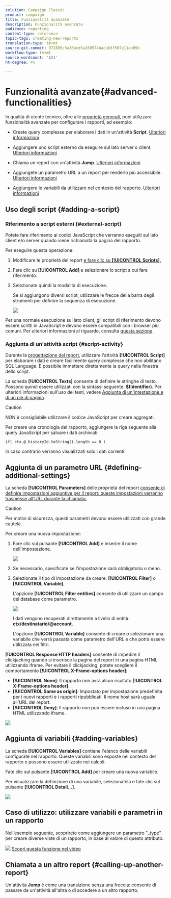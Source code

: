 ```yaml
---
solution: Campaign Classic
product: campaign
title: Funzionalità avanzate
description: Funzionalità avanzate
audience: reporting
content-type: reference
topic-tags: creating-new-reports
translation-type: tm+mt
source-git-commit: 972885c3a38bcd3a260574bacbb3f507e11ae05b
workflow-type: tm+mt
source-wordcount: '621'
ht-degree: 4%

---
```



# Funzionalità avanzate{#advanced-functionalities}

In qualità di utente tecnico, oltre alle [proprietà generali](../../reporting/using/properties-of-the-report.md), puoi utilizzare funzionalità avanzate per configurare i rapporti, ad esempio:

* Create query complesse per elaborare i dati in un&#39;attività **Script**. [Ulteriori informazioni](#script-activity)

* Aggiungere uno script esterno da eseguire sul lato server o client. [Ulteriori informazioni](#external-script)

* Chiama un report con un&#39;attività **Jump**. [Ulteriori informazioni](#calling-up-another-report)

* Aggiungete un parametro URL a un report per renderlo più accessibile. [Ulteriori informazioni](#calling-up-another-report)

* Aggiungere le variabili da utilizzare nel contesto del rapporto. [Ulteriori informazioni](#adding-variables)

## Uso degli script {#adding-a-script}

### Riferimento a script esterni {#external-script}

Potete fare riferimento ai codici JavaScript che verranno eseguiti sul lato client e/o server quando viene richiamata la pagina del rapporto.

Per eseguire questa operazione:

1. Modificare le proprietà del report [e fare clic su **[!UICONTROL Scripts]**.](../../reporting/using/properties-of-the-report.md)
1. Fare clic su **[!UICONTROL Add]** e selezionare lo script a cui fare riferimento.
1. Selezionate quindi la modalità di esecuzione.

   Se si aggiungono diversi script, utilizzare le frecce della barra degli strumenti per definire la sequenza di esecuzione.

   ![](assets/reporting_custom_js.png)

Per una normale esecuzione sul lato client, gli script di riferimento devono essere scritti in JavaScript e devono essere compatibili con i browser più comuni. Per ulteriori informazioni al riguardo, consulta [questa sezione](../../web/using/web-forms-answers.md).

### Aggiunta di un&#39;attività script {#script-activity}

Durante la [progettazione del report](../../reporting/using/creating-a-new-report.md#modelizing-the-chart), utilizzare l&#39;attività **[!UICONTROL Script]** per elaborare i dati e creare facilmente query complesse che non abilitano SQL Language. È possibile immettere direttamente la query nella finestra dello script.

La scheda **[!UICONTROL Texts]** consente di definire le stringhe di testo. Possono quindi essere utilizzati con la sintassi seguente: **$(Identifier)**. Per ulteriori informazioni sull&#39;uso dei testi, vedere [Aggiunta di un&#39;intestazione e di un piè di pagina](../../reporting/using/element-layout.md#adding-a-header-and-a-footer).

>[!CAUTION]
>
>NON è consigliabile utilizzare il codice JavaScript per creare aggregati.

Per creare una cronologia del rapporto, aggiungere la riga seguente alla query JavaScript per salvare i dati archiviati:

```
if( ctx.@_historyId.toString().length == 0 )
```

In caso contrario verranno visualizzati solo i dati correnti.

## Aggiunta di un parametro URL {#defining-additional-settings}

La scheda **[!UICONTROL Parameters]** delle proprietà del report [consente di definire impostazioni aggiuntive per il report: queste impostazioni verranno trasmesse all’URL durante la chiamata.](../../reporting/using/properties-of-the-report.md)

>[!CAUTION]
>
>Per motivi di sicurezza, questi parametri devono essere utilizzati con grande cautela.

Per creare una nuova impostazione:

1. Fare clic sul pulsante **[!UICONTROL Add]** e inserire il nome dell&#39;impostazione.

   ![](assets/s_ncs_advuser_report_properties_09a.png)

1. Se necessario, specificate se l&#39;impostazione sarà obbligatoria o meno.

1. Selezionate il tipo di impostazione da creare: **[!UICONTROL Filter]** o **[!UICONTROL Variable]**.

   L&#39;opzione **[!UICONTROL Filter entities]** consente di utilizzare un campo del database come parametro.

   ![](assets/s_ncs_advuser_report_properties_09b.png)

   I dati vengono recuperati direttamente a livello di entità: **ctx/destinatario/@account**.

   L&#39;opzione **[!UICONTROL Variable]** consente di creare o selezionare una variabile che verrà passata come parametro dell&#39;URL e che potrà essere utilizzata nei filtri.

**[!UICONTROL Response HTTP headers]** consente di impedire il clickjacking quando si inserisce la pagina del report in una pagina HTML utilizzando iframe. Per evitare il clickjacking, potete scegliere il comportamento **[!UICONTROL X-Frame-options header]**:

* **[!UICONTROL None]**: Il rapporto non avrà alcun risultato  **[!UICONTROL X-Frame-options header]**.
* **[!UICONTROL Same as origin]**: Impostato per impostazione predefinita per i nuovi rapporti e i rapporti ripubblicati. Il nome host sarà uguale all&#39;URL del report.
* **[!UICONTROL Deny]**: Il rapporto non può essere incluso in una pagina HTML utilizzando iframe.

![](assets/s_ncs_advuser_report_properties_09c.png)

## Aggiunta di variabili {#adding-variables}

La scheda **[!UICONTROL Variables]** contiene l&#39;elenco delle variabili configurate nel rapporto. Queste variabili sono esposte nel contesto del rapporto e possono essere utilizzate nei calcoli.

Fate clic sul pulsante **[!UICONTROL Add]** per creare una nuova variabile.

Per visualizzare la definizione di una variabile, selezionatela e fate clic sul pulsante **[!UICONTROL Detail...]**.

![](assets/s_ncs_advuser_report_properties_10.png)

## Caso di utilizzo: utilizzare variabili e parametri in un rapporto

Nell’esempio seguente, scoprirete come aggiungere un parametro &quot;_type&quot; per creare diverse viste di un rapporto, in base al valore di questo attributo.

![](assets/do-not-localize/how-to-video.png) [Scopri questa funzione nel video](https://helpx.adobe.com/campaign/classic/how-to/add-url-parameter-in-acv6.html?playlist=/ccx/v1/collection/product/campaign/classic/segment/business-practitioners/explevel/intermediate/applaunch/how-to-4/collection.ccx.js&amp;ref=helpx.adobe.com)


## Chiamata a un altro report {#calling-up-another-report}

Un&#39;attività **Jump** è come una transizione senza una freccia: consente di passare da un&#39;attività all&#39;altra o di accedere a un altro rapporto.
